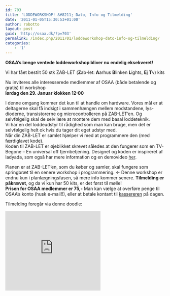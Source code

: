 ```yaml
---
id: 703
title: 'LODDEWORKSHOP! &#8211; Dato, Info og Tilmelding'
date: '2011-01-05T15:30:53+01:00'
author: robotto
layout: post
guid: 'http://osaa.dk/?p=703'
permalink: /index.php/2011/01/loddeworkshop-dato-info-og-tilmelding/
categories:
    - '1'
---
```


**OSAA’s længe ventede loddeworkshop bliver nu endelig eksekveret!**

Vi har fået bestilt 50 stk ZAB-LET (**Z**ab-let: **A**arhus **B**linken **L**ights, **E**j **T**v) kits

Nu inviteres alle interesserede medlemmer af OSAA (både betalende og gratis) til workshop  
**lørdag den 29. Januar klokken 12:00**

I denne omgang kommer det kun til at handle om hardware. Vores mål er at deltagerne skal få indsigt i sammenhængen mellem modstandene, lys-dioderne, transistorerne og microcontrolleren på ZAB-LET’en. Og selvfølgelig skal de selv lære at montere dem med basal loddeteknik.  
Vi har en del loddeudstyr til rådighed som man kan bruge, men det er selvfølgelig helt ok hvis du tager dit eget udstyr med.  
Når din ZAB-LET er samlet hjælper vi med at programmere den (med færdiglavet kode).  
Koden til ZAB-LET er øjeblikket skrevet således at den fungerer som en TV-Begone – En universal off fjernbetjening. Designet og koden er inspireret af ladyada, som også har mere information og en demovideo [her](http://www.ladyada.net/make/tvbgone/).

Planen er at ZAB-LET’en, som du køber og samler, skal fungere som springbræt til en senere workshop i programmering. &lt;- Denne workshop er endnu kun i planlægningsfasen, så mere info kommer senere. **Tilmelding er påkrævet**, og da vi kun har 50 kits, er det først til mølle!  
**Prisen for OSAA medlemmer er 75,-** Man kan vælge at overføre penge til OSAA’s konto (husk e-mail!!), eller at betale kontant til [kassereren](mailto:kassereren@osaa.dk) på dagen.

Tilmelding foregår via denne doodle:  
<iframe frameborder="0" height="250" loading="lazy" src="http://www.doodle.com/summary.html?pollId=rqszwpcwiwetw5et" width="300"> </iframe>